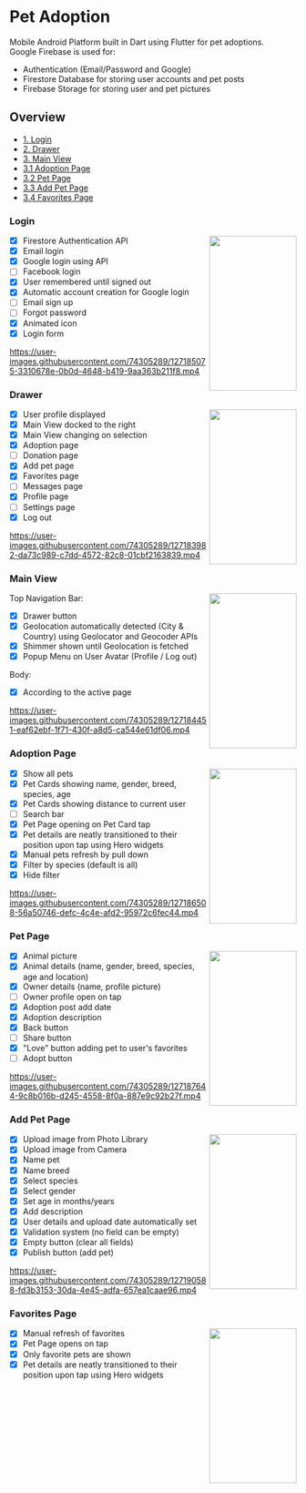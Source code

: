 # Pet Adoption
 
 Mobile Android Platform built in Dart using Flutter for pet adoptions.\
 Google Firebase is used for: 
- Authentication (Email/Password and Google)
- Firestore Database for storing user accounts and pet posts
- Firebase Storage for storing user and pet pictures

## Overview
- [1. Login](#login) 
- [2. Drawer](#drawer) 
- [3. Main View](#main-view) 
- [3.1 Adoption Page](#adoption-page) 
- [3.2 Pet Page](#pet-page)
- [3.3 Add Pet Page](#add-pet-page)  
- [3.4 Favorites Page](#favorites-page)  

### Login 
<img align="right" width="153" height="272" src="https://user-images.githubusercontent.com/74305289/127175775-35631c80-ca42-4534-9cd7-6dab00104d15.png">

  - [X] Firestore Authentication API
  - [X] Email login
  - [X] Google login using API
  - [ ] Facebook login 
  - [X] User remembered until signed out
  - [X] Automatic account creation for Google login
  - [ ] Email sign up 
  - [ ] Forgot password 
  - [X] Animated icon 
  - [X] Login form

https://user-images.githubusercontent.com/74305289/127185075-3310678e-0b0d-4648-b419-9aa363b211f8.mp4

### Drawer 
<img align="right" width="153" height="272" src="https://user-images.githubusercontent.com/74305289/127180670-8e287507-53dc-4164-8e54-2e0e11bc7ba4.png">

  - [X] User profile displayed
  - [X] Main View docked to the right
  - [X] Main View changing on selection
  - [X] Adoption page
  - [ ] Donation page
  - [X] Add pet page
  - [X] Favorites page
  - [ ] Messages page
  - [X] Profile page 
  - [ ] Settings page
  - [X] Log out 

https://user-images.githubusercontent.com/74305289/127183982-da73c989-c7dd-4572-82c8-01cbf2163839.mp4

### Main View

<img align="right" width="153" height="272" src="https://user-images.githubusercontent.com/74305289/127182044-c0cc95d2-cd88-4533-a133-1abe73d9b72e.png">

Top Navigation Bar:
  - [X] Drawer button
  - [X] Geolocation automatically detected (City & Country) using Geolocator and Geocoder APIs
  - [X] Shimmer shown until Geolocation is fetched
  - [X] Popup Menu on User Avatar (Profile / Log out)

Body:
  - [X] According to the active page

https://user-images.githubusercontent.com/74305289/127184451-eaf62ebf-1f71-430f-a8d5-ca544e61df06.mp4

### Adoption Page

<img align="right" width="153" height="272" src="https://user-images.githubusercontent.com/74305289/127185715-eb4d814b-49ae-4441-82a2-f93a6b93edf5.png">

- [X] Show all pets
- [X] Pet Cards showing name, gender, breed, species, age 
- [X] Pet Cards showing distance to current user
- [ ] Search bar
- [X] Pet Page opening on Pet Card tap
- [X] Pet details are neatly transitioned to their position upon tap using Hero widgets
- [X] Manual pets refresh by pull down
- [X] Filter by species (default is all)
- [X] Hide filter

https://user-images.githubusercontent.com/74305289/127186508-56a50746-defc-4c4e-afd2-95972c6fec44.mp4

### Pet Page

<img align="right" width="153" height="272" src="https://user-images.githubusercontent.com/74305289/127186958-f2f0b788-7294-4c71-80a9-4050c00287ba.png">

- [X] Animal picture 
- [X] Animal details (name, gender, breed, species, age and location)
- [X] Owner details (name, profile picture)
- [ ] Owner profile open on tap
- [X] Adoption post add date
- [X] Adoption description
- [X] Back button
- [ ] Share button
- [X] "Love" button adding pet to user's favorites
- [ ] Adopt button 

https://user-images.githubusercontent.com/74305289/127187644-9c8b016b-d245-4558-8f0a-887e9c92b27f.mp4

### Add Pet Page

<img align="right" width="153" height="272" src="https://user-images.githubusercontent.com/74305289/127190011-411080f9-e40c-4de6-bd54-c5623ea9981a.png">

- [X] Upload image from Photo Library
- [X] Upload image from Camera
- [X] Name pet
- [X] Name breed
- [X] Select species
- [X] Select gender
- [X] Set age in months/years
- [X] Add description
- [X] User details and upload date automatically set
- [X] Validation system (no field can be empty)
- [X] Empty button (clear all fields)
- [X] Publish button (add pet)

https://user-images.githubusercontent.com/74305289/127190588-fd3b3153-30da-4e45-adfa-657ea1caae96.mp4

### Favorites Page

<img align="right" width="153" height="272" src="https://user-images.githubusercontent.com/74305289/127190756-2d589f53-aa71-4698-b93a-068c9d46ecf0.png">

- [X] Manual refresh of favorites
- [X] Pet Page opens on tap
- [X] Only favorite pets are shown
- [X] Pet details are neatly transitioned to their position upon tap using Hero widgets
